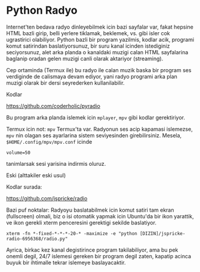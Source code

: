 # Python Radyo

Internet'ten bedava radyo dinleyebilmek icin bazi sayfalar var, fakat
hepsine HTML bazli girip, belli yerlere tiklamak, beklemek, vs. gibi
isler cok ugrastirici olabiliyor. Python bazli bir program yazilmis,
kodlar acik, programi komut satirindan baslatiyorsunuz, bir suru kanal
icinden istediginiz seciyorsunuz, alet arka planda o kanaldaki muzigi
calan HTML sayfalarina baglanip oradan gelen muzigi canli olarak
aktariyor (streaming).

Cep ortaminda (Termux ile) bu radyo ile calan muzik baska bir program
ses verdiginde de calismaya devam ediyor, yani radyo programi arka
plan muzigi olarak bir dersi seyrederken kullanilabilir.

Kodlar

https://github.com/coderholic/pyradio

Bu program arka planda islemek icin `mplayer`, `mpv` gibi kodlar
gerektiriyor.

Termux icin not: `mpv` Termux'ta var. Radyonun ses acip kapamasi
islemezse, `mpv` nin olagan ses ayarlarina sistem seviyesinden girebilirsiniz.
Mesela, `$HOME/.config/mpv/mpv.conf` icinde

```
volume=50
```

tanimlarsak sesi yarisina indirmis oluruz.

Eski (alttakiler eski usul)

Kodlar surada:

https://github.com/jspricke/radio

Bazi puf noktalar: Radyoyu baslatabilmek icin komut satiri tam ekran
(fullscreen) olmali, biz o isi otomatik yapmak icin Ubuntu'da bir ikon
yarattik, ve ikon gerekli xterm penceresini gerektigi sekilde
baslatiyor.

```
xterm -fn *-fixed-*-*-*-20-* -maximize -e "python [DIZIN]/jspricke-radio-6956368/radio.py"
```

Ayrica, birkac kez kanal degistirince program takilabiliyor, ama bu
pek onemli degil, 24/7 islemesi gereken bir program degil zaten,
kapatip acinca buyuk bir ihtimalle tekrar islemeye baslayacaktir.




